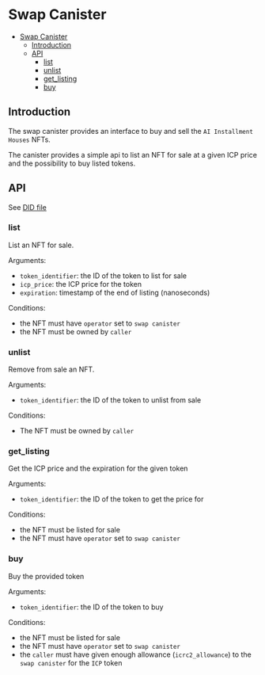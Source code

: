 # Swap Canister

- [Swap Canister](#swap-canister)
  - [Introduction](#introduction)
  - [API](#api)
    - [list](#list)
    - [unlist](#unlist)
    - [get\_listing](#get_listing)
    - [buy](#buy)

## Introduction

The swap canister provides an interface to buy and sell the `AI Installment Houses` NFTs.

The canister provides a simple api to list an NFT for sale at a given ICP price and the possibility to buy listed tokens.

## API

See [DID file](../../src/swap/swap.did)

### list

List an NFT for sale.

Arguments:

- `token_identifier`: the ID of the token to list for sale
- `icp_price`: the ICP price for the token
- `expiration`: timestamp of the end of listing (nanoseconds)

Conditions:

- the NFT must have `operator` set to `swap canister`
- the NFT must be owned by `caller`

### unlist

Remove from sale an NFT.

Arguments:

- `token_identifier`: the ID of the token to unlist from sale

Conditions:

- The NFT must be owned by `caller`

### get_listing

Get the ICP price and the expiration for the given token

Arguments:

- `token_identifier`: the ID of the token to get the price for

Conditions:

- the NFT must be listed for sale
- the NFT must have `operator` set to `swap canister`

### buy

Buy the provided token

Arguments:

- `token_identifier`: the ID of the token to buy

Conditions:

- the NFT must be listed for sale
- the NFT must have `operator` set to `swap canister`
- the `caller` must have given enough allowance (`icrc2_allowance`) to the `swap canister` for the `ICP` token
